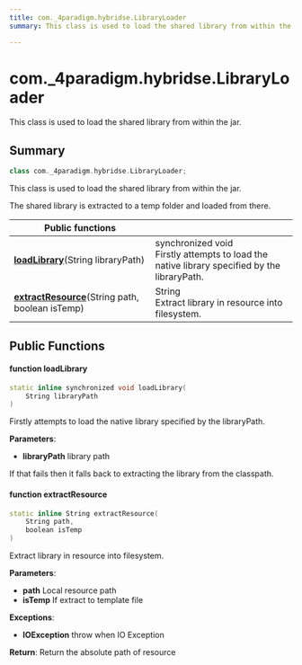 ```yaml
---
title: com._4paradigm.hybridse.LibraryLoader
summary: This class is used to load the shared library from within the jar. 

---
```

# com._4paradigm.hybridse.LibraryLoader



This class is used to load the shared library from within the jar. 
## Summary

```cpp
class com._4paradigm.hybridse.LibraryLoader;
```
This class is used to load the shared library from within the jar. 

The shared library is extracted to a temp folder and loaded from there. 


|  Public functions|            |
| -------------- | -------------- |
|**[loadLibrary](/hybridse/usage/api/java/Classes/classcom_1_1__4paradigm_1_1hybridse_1_1_library_loader.md#function-loadlibrary)**(String libraryPath)| synchronized void <br>Firstly attempts to load the native library specified by the libraryPath.  |
|**[extractResource](/hybridse/usage/api/java/Classes/classcom_1_1__4paradigm_1_1hybridse_1_1_library_loader.md#function-extractresource)**(String path, boolean isTemp)| String <br>Extract library in resource into filesystem.  |

## Public Functions

#### function loadLibrary

```cpp
static inline synchronized void loadLibrary(
    String libraryPath
)
```

Firstly attempts to load the native library specified by the libraryPath. 

**Parameters**: 

  * **libraryPath** library path 


If that fails then it falls back to extracting the library from the classpath.

#### function extractResource

```cpp
static inline String extractResource(
    String path,
    boolean isTemp
)
```

Extract library in resource into filesystem. 

**Parameters**: 

  * **path** Local resource path 
  * **isTemp** If extract to template file 


**Exceptions**: 

  * **IOException** throw when IO Exception 


**Return**: Return the absolute path of resource 

